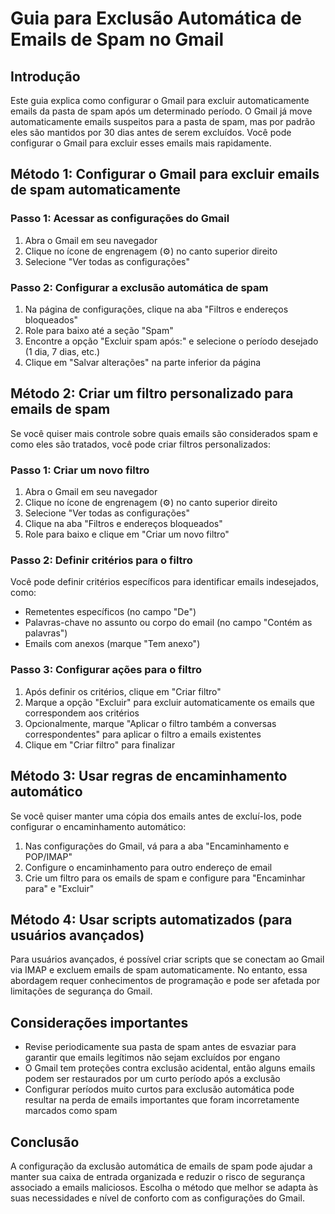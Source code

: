 # Guia para Exclusão Automática de Emails de Spam no Gmail

## Introdução

Este guia explica como configurar o Gmail para excluir automaticamente emails da pasta de spam após um determinado período. O Gmail já move automaticamente emails suspeitos para a pasta de spam, mas por padrão eles são mantidos por 30 dias antes de serem excluídos. Você pode configurar o Gmail para excluir esses emails mais rapidamente.

## Método 1: Configurar o Gmail para excluir emails de spam automaticamente

### Passo 1: Acessar as configurações do Gmail

1. Abra o Gmail em seu navegador
2. Clique no ícone de engrenagem (⚙️) no canto superior direito
3. Selecione "Ver todas as configurações"

### Passo 2: Configurar a exclusão automática de spam

1. Na página de configurações, clique na aba "Filtros e endereços bloqueados"
2. Role para baixo até a seção "Spam"
3. Encontre a opção "Excluir spam após:" e selecione o período desejado (1 dia, 7 dias, etc.)
4. Clique em "Salvar alterações" na parte inferior da página

## Método 2: Criar um filtro personalizado para emails de spam

Se você quiser mais controle sobre quais emails são considerados spam e como eles são tratados, você pode criar filtros personalizados:

### Passo 1: Criar um novo filtro

1. Abra o Gmail em seu navegador
2. Clique no ícone de engrenagem (⚙️) no canto superior direito
3. Selecione "Ver todas as configurações"
4. Clique na aba "Filtros e endereços bloqueados"
5. Role para baixo e clique em "Criar um novo filtro"

### Passo 2: Definir critérios para o filtro

Você pode definir critérios específicos para identificar emails indesejados, como:
- Remetentes específicos (no campo "De")
- Palavras-chave no assunto ou corpo do email (no campo "Contém as palavras")
- Emails com anexos (marque "Tem anexo")

### Passo 3: Configurar ações para o filtro

1. Após definir os critérios, clique em "Criar filtro"
2. Marque a opção "Excluir" para excluir automaticamente os emails que correspondem aos critérios
3. Opcionalmente, marque "Aplicar o filtro também a conversas correspondentes" para aplicar o filtro a emails existentes
4. Clique em "Criar filtro" para finalizar

## Método 3: Usar regras de encaminhamento automático

Se você quiser manter uma cópia dos emails antes de excluí-los, pode configurar o encaminhamento automático:

1. Nas configurações do Gmail, vá para a aba "Encaminhamento e POP/IMAP"
2. Configure o encaminhamento para outro endereço de email
3. Crie um filtro para os emails de spam e configure para "Encaminhar para" e "Excluir"

## Método 4: Usar scripts automatizados (para usuários avançados)

Para usuários avançados, é possível criar scripts que se conectam ao Gmail via IMAP e excluem emails de spam automaticamente. No entanto, essa abordagem requer conhecimentos de programação e pode ser afetada por limitações de segurança do Gmail.

## Considerações importantes

- Revise periodicamente sua pasta de spam antes de esvaziar para garantir que emails legítimos não sejam excluídos por engano
- O Gmail tem proteções contra exclusão acidental, então alguns emails podem ser restaurados por um curto período após a exclusão
- Configurar períodos muito curtos para exclusão automática pode resultar na perda de emails importantes que foram incorretamente marcados como spam

## Conclusão

A configuração da exclusão automática de emails de spam pode ajudar a manter sua caixa de entrada organizada e reduzir o risco de segurança associado a emails maliciosos. Escolha o método que melhor se adapta às suas necessidades e nível de conforto com as configurações do Gmail.
